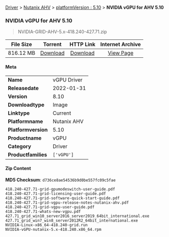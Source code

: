 
[Driver](/README.md)  >  [Nutanix AHV](/index/Driver/Nutanix_AHV.md)  >  [platformVersion : 5.10](/index/Driver/Nutanix_AHV/5.10.md)  >  **NVIDIA vGPU for AHV 5.10**


###    NVIDIA vGPU for AHV 5.10

> NVIDIA-GRID-AHV-5.x-418.240-427.71.zip   


| **File Size** | **Torrent**  | **HTTP Link** | **Internet Archive** |
|:-------------:|:------------:|:-------------:|:--------------------:|
| 816.12 MB |  [Download](https://archive.org/download/nvgpu_NVIDIA-GRID-AHV-5.x-418.240-427.71.zip/nvgpu_NVIDIA-GRID-AHV-5.x-418.240-427.71.zip_archive.torrent)       | [Download](https://archive.org/compress/nvgpu_NVIDIA-GRID-AHV-5.x-418.240-427.71.zip) | [View Page](https://archive.org/details/nvgpu_NVIDIA-GRID-AHV-5.x-418.240-427.71.zip)       |

#### Meta

<table>
<tr><td><strong>Name</strong></td><td>vGPU Driver</td></tr>
<tr><td><strong>Releasedate</strong></td><td>2022-01-31</td></tr>
<tr><td><strong>Version</strong></td><td>8.10</td></tr>
<tr><td><strong>Downloadtype</strong></td><td>Image</td></tr>
<tr><td><strong>Linktype</strong></td><td>Current</td></tr>
<tr><td><strong>Platformname</strong></td><td>Nutanix AHV</td></tr>
<tr><td><strong>Platformversion</strong></td><td>5.10</td></tr>
<tr><td><strong>Productname</strong></td><td>vGPU</td></tr>
<tr><td><strong>Category</strong></td><td>Driver</td></tr>
<tr><td><strong>Productfamilies</strong></td><td><code>['vGPU']</code></td></tr>
</table>

#### Zip Content

**MD5 Checksum**: `d736ce8ae54536b9d0be557fc09c5fae`

```text
418.240-427.71-grid-gpumodeswitch-user-guide.pdf
418.240-427.71-grid-licensing-user-guide.pdf
418.240-427.71-grid-software-quick-start-guide.pdf
418.240-427.71-grid-vgpu-release-notes-nutanix-ahv.pdf
418.240-427.71-grid-vgpu-user-guide.pdf
418.240-427.71-whats-new-vgpu.pdf
427.71_grid_win10_server2016_server2019_64bit_international.exe
427.71_grid_win7_win8_server2012R2_64bit_international.exe
NVIDIA-Linux-x86_64-418.240-grid.run
NVIDIA-vGPU-nutanix-5.x-418.240.x86_64.rpm
```